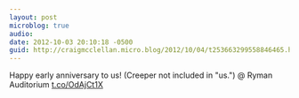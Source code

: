 ```yaml
---
layout: post
microblog: true
audio: 
date: 2012-10-03 20:10:18 -0500
guid: http://craigmcclellan.micro.blog/2012/10/04/t253663299558846465.html
---
```

Happy early anniversary to us! (Creeper not included in "us.")  @ Ryman Auditorium [t.co/OdAjCt1X](http://t.co/OdAjCt1X)
